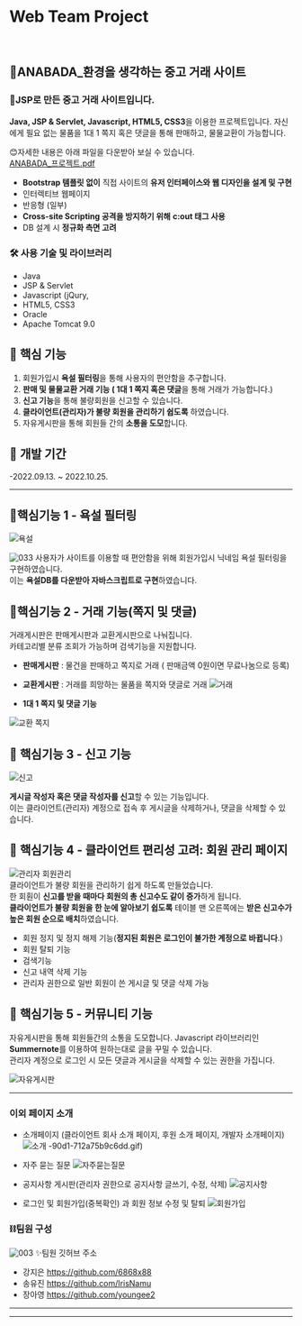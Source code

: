 
# Web Team Project
<br>

## 🌱ANABADA_환경을 생각하는 중고 거래 사이트

### 💸JSP로 만든 중고 거래 사이트입니다.

  **Java, JSP & Servlet, Javascript, HTML5, CSS3**을 이용한 프로젝트입니다. 
  자신에게 필요 없는 물품을 1대 1 쪽지 혹은 댓글을 통해 판매하고, 물물교환이 가능합니다.


😊자세한 내용은 아래 파일을 다운받아 보실 수 있습니다.<br>
[ANABADA_프로젝트.pdf](https://github.com/IrisNamu/ANABADA/files/9945931/ANABADA_.pdf)


 - **Bootstrap 템플릿 없이** 직접 사이트의 **유저 인터페이스와 웹 디자인을 설계 및 구현**
- 인터렉티브 웹페이지 
- 반응형 (일부)
- **Cross-site Scripting 공격을 방지하기 위해**  **c:out 태그 사용**
- DB 설계 시 **정규화 측면 고려**


### 🛠️ 사용 기술 및 라이브러리

- Java
- JSP & Servlet
- Javascript (jQury, 
-  HTML5, CSS3
- Oracle
- Apache Tomcat 9.0

## 📱 핵심 기능

1. 회원가입시 **욕설 필터링**을 통해 사용자의 편안함을 추구합니다.
2.  **판매 및 물물교환 거래 기능 ( 1대 1 쪽지 혹은 댓글**을 통해  거래가 가능합니다.)
3. **신고 기능**을 통해 불량회원을 신고할 수 있습니다.
4. **클라이언트(관리자)가 불량 회원을 관리하기 쉽도록** 하였습니다. 
5. 자유게시판을 통해 회원들 간의 **소통을 도모**합니다.


## 📆 개발 기간
-2022.09.13. ~ 2022.10.25.

---


## 📌핵심기능 1 - 욕설 필터링

![욕설](https://user-images.githubusercontent.com/106574819/202619977-6f49bf3d-dff3-44d6-81d6-0c85e8ceff65.gif)

![033](https://user-images.githubusercontent.com/106574819/200173219-4e9ce591-046a-4931-b629-20348c48a16a.png)
사용자가 사이트를 이용할 때 편안함을 위해 회원가입시 닉네임 욕설 필터링을 구현하였습니다.<br>
이는 **욕설DB를 다운받아 자바스크립트로 구현**하였습니다.



## 📌핵심기능 2 - 거래 기능(쪽지 및 댓글)

거래게시판은 판매게시판과 교환게시판으로 나눠집니다.<br>
카테고리별 분류 조회가 가능하며 검색기능을 지원합니다.


- **판매게시판** : 물건을 판매하고 쪽지로 거래 ( 판매금액 0원이면 무료나눔으로 등록)
- **교환게시판** : 거래를 희망하는 물품을 쪽지와 댓글로 거래 
![거래](https://user-images.githubusercontent.com/106574819/202632139-b7e17969-8381-4001-bd0c-19cc84111cac.gif)




- **1대 1 쪽지 및 댓글 기능**

![교환 쪽지](https://user-images.githubusercontent.com/106574819/202619314-de0b3d0c-e474-46a4-83d0-4817ebd8c1ab.gif)


## 📌 핵심기능 3 - 신고 기능
![신고](https://user-images.githubusercontent.com/106574819/202619318-95cf7b61-e9e2-4872-90d1-712a75b9c6dd.gif)

**게시글 작성자 혹은 댓글 작성자를 신고**할 수 있는 기능입니다.<br>
이는 클라이언트(관리자) 계정으로 접속 후 게시글을 삭제하거나, 댓글을 삭제할 수 있습니다.


## 📌 핵심기능 4 - 클라이언트 편리성 고려: 회원 관리 페이지
![관리자 회원관리](https://user-images.githubusercontent.com/106574819/202619302-587383e6-c323-4097-a7b6-89da309c0226.gif)
<br>
클라이언트가 불량 회원을 관리하기 쉽게 하도록 만들었습니다.<br>
한 회훤이 **신고를 받을 때마다 회원의 총 신고수도 같이 증가**하게 됩니다. <br>
**클라이언트가 불량 회원을 한 눈에 알아보기 쉽도록** 테이블 맨 오른쪽에는 **받은 신고수가 높은 회원 순으로 배치**하였습니다.<br>

- 회원 정지 및 정지 해제 기능(**정지된 회원은 로그인이 불가한 계정으로 바뀝니다**.)
- 회원 탈퇴 기능
- 검색기능
- 신고 내역 삭제 기능
- 관리자 권한으로 일반 회원이 쓴 게시글 및 댓글 삭제 가능

## 📌 핵심기능 5 - 커뮤니티 기능
자유게시판을 통해 회원들간의 소통을 도모합니다.
Javascript 라이브러리인 **Summernote**를 이용하여 원하는대로 글을 꾸밀 수 있습니다.<br>
관리자 계정으로 로그인 시 모든 댓글과 게시글을 삭제할 수 있는 권한을 가집니다.

![자유게시판](https://user-images.githubusercontent.com/106574819/202703815-4fbc250b-b53f-4bb7-bc44-6f0cea6309f0.gif)


---


### 이외 페이지 소개

- 소개페이지 (클라이언트 회사 소개 페이지, 후원 소개 페이지, 개발자 소개페이지)
![소개](https://user-images.githubusercontent.com/106574819/202625073-3719e1a7-fb74-484b-b85c-8f2b7e35f938.gif)
-90d1-712a75b9c6dd.gif)



- 자주 묻는 질문
![자주묻는질문](https://user-images.githubusercontent.com/106574819/202703737-00e6b1a5-11d4-43ed-82b8-8513f148ddd2.gif)



- 공지사항 게시판(관리자 권한으로 공지사항 글쓰기, 수정, 삭제)
![공지사항](https://user-images.githubusercontent.com/106574819/202703810-7dd7bdbd-3aac-498b-adeb-4a11102e7291.gif)


- 로그인 및 회원가입(중복확인) 과 회원 정보 수정 및 탈퇴
![회원가입](https://user-images.githubusercontent.com/106574819/202619308-22501d98-c7c6-4285-920e-43ae8d80a60e.gif)




### ⛓️팀원 구성

![003](https://user-images.githubusercontent.com/106574819/200172958-324f80ef-5c39-4f2e-a442-a7159b833649.png)
✨팀원 깃허브 주소
- 강지은 https://github.com/6868x88
- 송유진 https://github.com/IrisNamu
- 장아영 https://github.com/youngee2

---

***
